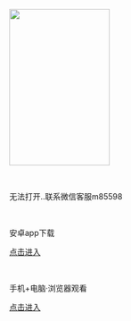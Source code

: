 <!DOCTYPE html PUBLIC "-//W3C//DTD XHTML 1.0 Transitional//EN" "http://www.w3.org/TR/xhtml1/DTD/xhtml1-transitional.dtd">
<html xmlns="http://www.w3.org/1999/xhtml">
<head>
<meta http-equiv="Content-Type" content="text/html; charset=gb2312" />

</head>

<body>
<p><a href="https://www.baidu.com" target="_blank"><img src="https://bkimg.cdn.bcebos.com/pic/8d5494eef01f3a292df506900e75ab315c6034a8d616?x-bce-process=image/resize,m_lfit,w_536,limit_1/format,f_jpg" width="180" height="280" border="0" longdesc="http://www.m3332.com" /></a></p>
<p>&nbsp;</p>
<p>无法打开..联系微信客服m85598</p>
<p>&nbsp;</p>
<p>安卓app下载</p>
<p><a href="https://www.baidu.com" target="_blank">点击进入</a></p>
<p>&nbsp;</p>
<p>手机+电脑·浏览器观看</p>
<p><a href="http://www.baidu.com" target="_blank">点击进入</a></p>
<p>&nbsp;</p>
<p>&nbsp;</p>
<p>&nbsp;</p>
</body>
</html>
